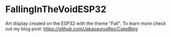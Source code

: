# FallingInTheVoidESP32
Art display created on the ESP32 with the theme "Fall". To learn more check out my blog post: https://github.com/JakasaurusRex/CakeBlog
